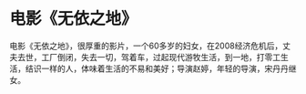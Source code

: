 # 电影《无依之地》

电影《无依之地》，很厚重的影片，一个60多岁的妇女，在2008经济危机后，丈夫去世，工厂倒闭，失去一切，驾着车，过起现代游牧生活，到一地，打零工生活，结识一样的人，体味着生活的不易和美好；导演赵婷，年轻的导演，宋丹丹继女。